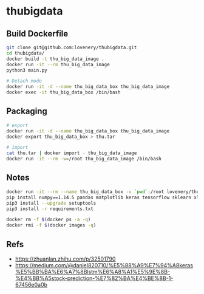 # thubigdata 

## Build Dockerfile

```bash
git clone git@github.com:lovenery/thubigdata.git
cd thubigdata/
docker build -t thu_big_data_image .
docker run -it --rm thu_big_data_image
python3 main.py

# Detach mode
docker run -it -d --name thu_big_data_box thu_big_data_image
docker exec -it thu_big_data_box /bin/bash
```

## Packaging

```bash
# export
docker run -it -d --name thu_big_data_box thu_big_data_image
docker export thu_big_data_box > thu.tar

# import
cat thu.tar | docker import - thu_big_data_image
docker run -it --rm -w=/root thu_big_data_image /bin/bash
```

## Notes

```bash
docker run -it --rm --name thu_big_data_box -v `pwd`:/root lovenery/thu
pip install numpy==1.14.5 pandas matplotlib keras tensorflow sklearn xlrd wheel
pip3 install --upgrade setuptools
pip3 install -r requirements.txt

docker rm -f $(docker ps -a -q)
docker rmi -f $(docker images -q)
```

## Refs

- https://zhuanlan.zhihu.com/p/32501790
- https://medium.com/@daniel820710/%E5%88%A9%E7%94%A8keras%E5%BB%BA%E6%A7%8Blstm%E6%A8%A1%E5%9E%8B-%E4%BB%A5stock-prediction-%E7%82%BA%E4%BE%8B-1-67456e0a0b
